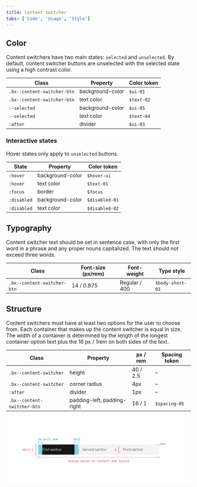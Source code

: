 ```yaml
---
title: Content switcher
tabs: ['Code', 'Usage', 'Style']
---
```


## Color

Content switchers have two main states: `selected` and `unselected`. By default, content switcher buttons are unselected with the selected state using a high contrast color. 

| Class                                                            | Property                  | Color token    |
| ---------------------------------------------------------------- | ------------------------- | -------------- |
| `.bx--content-switcher-btn`                                      | background-color          | `$ui-01`         |
| `.bx--content-switcher-btn`                                      | text color                | `$text-02`       |
| `--selected`                                                     | background-color          | `$ui-05 `        |
| `--selected`                                                     | text color                | `$text-04 `      |
| `:after`                                                         | divider                   | `$ui-03`       |



### Interactive states
Hover states only apply to `unselected` buttons.

| State                                                            | Property                  | Color token    |
| ---------------------------------------------------------------- | ------------------------- | -------------- |
| `:hover`                                                         | background-color          | `$hover-ui`      |
| `:hover`                                                         | text color                | `$text-01`       |
| `:focus`                                                         | border                    | `$focus  `       |
| `:disabled`                                                      | background-color          | `$disabled-01`   |
| `:disabled`                                                      | text color                | `$disabled-02`   |

## Typography

Content switcher text should be set in sentence case, with only the first word in a phrase and any proper nouns capitalized. The text should not exceed three words.

| Class                       | Font-size (px/rem) | Font-weight   | Type style       |
| --------------------------- | ------------------ | ------------- | ---------------- |
| `.bx--content-switcher-btn` | 14 / 0.875         | Regular / 400 | `$body-short-01` |

## Structure

Content switchers must have at least two options for the user to choose from. Each container that makes up the content switcher is equal in size. The width of a container is determined by the length of the longest container option text plus the 16 px / 1rem on both sides of the text.

| Class                                 | Property                                | px / rem | Spacing token |
| ------------------------------------- | --------------------------------------- | -------- | ------------- |
| `.bx--content-switcher`               | height                                  | 40 / 2.5 | –             |
| `.bx--content-switcher`               | corner radius                           | 4px      | –             |
| `:after`                              | divider                                 | 1px      | –             |
| `.bx--content-switcher-btn`           | padding-left, padding-right             | 16 / 1   | `$spacing-05` |

<image-component fixed="default" caption="Structure and spacing measurements for content switcher | px / rem">

![Content switcher structure and spacing measurements](images/content-switcher-style-1.png)

</image-component>
